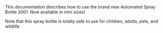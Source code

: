 This documentation describes how to use the brand new Automated Spray Bottle 2001. Now available in mini sizes!

Note that this spray bottle is totally safe to use for children, adults, pets, and wildlife.

